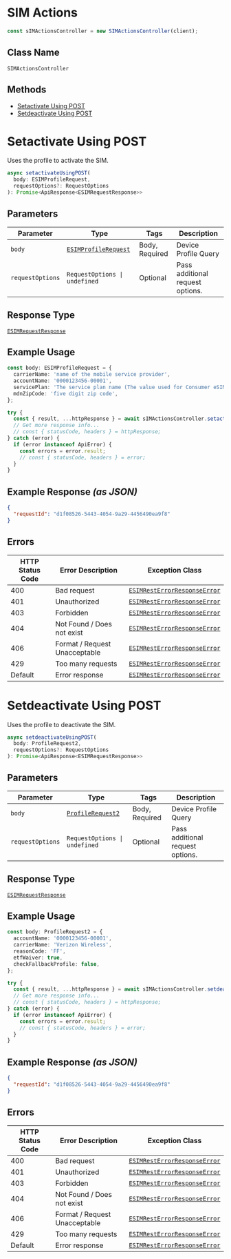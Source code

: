 # SIM Actions

```ts
const sIMActionsController = new SIMActionsController(client);
```

## Class Name

`SIMActionsController`

## Methods

* [Setactivate Using POST](../../doc/controllers/sim-actions.md#setactivate-using-post)
* [Setdeactivate Using POST](../../doc/controllers/sim-actions.md#setdeactivate-using-post)


# Setactivate Using POST

Uses the profile to activate the SIM.

```ts
async setactivateUsingPOST(
  body: ESIMProfileRequest,
  requestOptions?: RequestOptions
): Promise<ApiResponse<ESIMRequestResponse>>
```

## Parameters

| Parameter | Type | Tags | Description |
|  --- | --- | --- | --- |
| `body` | [`ESIMProfileRequest`](../../doc/models/esim-profile-request.md) | Body, Required | Device Profile Query |
| `requestOptions` | `RequestOptions \| undefined` | Optional | Pass additional request options. |

## Response Type

[`ESIMRequestResponse`](../../doc/models/esim-request-response.md)

## Example Usage

```ts
const body: ESIMProfileRequest = {
  carrierName: 'name of the mobile service provider',
  accountName: '0000123456-00001',
  servicePlan: 'The service plan name (The value used for Consumer eSIM for Enterprise will be HybridESim)',
  mdnZipCode: 'five digit zip code',
};

try {
  const { result, ...httpResponse } = await sIMActionsController.setactivateUsingPOST(body);
  // Get more response info...
  // const { statusCode, headers } = httpResponse;
} catch (error) {
  if (error instanceof ApiError) {
    const errors = error.result;
    // const { statusCode, headers } = error;
  }
}
```

## Example Response *(as JSON)*

```json
{
  "requestId": "d1f08526-5443-4054-9a29-4456490ea9f8"
}
```

## Errors

| HTTP Status Code | Error Description | Exception Class |
|  --- | --- | --- |
| 400 | Bad request | [`ESIMRestErrorResponseError`](../../doc/models/esim-rest-error-response-error.md) |
| 401 | Unauthorized | [`ESIMRestErrorResponseError`](../../doc/models/esim-rest-error-response-error.md) |
| 403 | Forbidden | [`ESIMRestErrorResponseError`](../../doc/models/esim-rest-error-response-error.md) |
| 404 | Not Found / Does not exist | [`ESIMRestErrorResponseError`](../../doc/models/esim-rest-error-response-error.md) |
| 406 | Format / Request Unacceptable | [`ESIMRestErrorResponseError`](../../doc/models/esim-rest-error-response-error.md) |
| 429 | Too many requests | [`ESIMRestErrorResponseError`](../../doc/models/esim-rest-error-response-error.md) |
| Default | Error response | [`ESIMRestErrorResponseError`](../../doc/models/esim-rest-error-response-error.md) |


# Setdeactivate Using POST

Uses the profile to deactivate the SIM.

```ts
async setdeactivateUsingPOST(
  body: ProfileRequest2,
  requestOptions?: RequestOptions
): Promise<ApiResponse<ESIMRequestResponse>>
```

## Parameters

| Parameter | Type | Tags | Description |
|  --- | --- | --- | --- |
| `body` | [`ProfileRequest2`](../../doc/models/profile-request-2.md) | Body, Required | Device Profile Query |
| `requestOptions` | `RequestOptions \| undefined` | Optional | Pass additional request options. |

## Response Type

[`ESIMRequestResponse`](../../doc/models/esim-request-response.md)

## Example Usage

```ts
const body: ProfileRequest2 = {
  accountName: '0000123456-00001',
  carrierName: 'Verizon Wireless',
  reasonCode: 'FF',
  etfWaiver: true,
  checkFallbackProfile: false,
};

try {
  const { result, ...httpResponse } = await sIMActionsController.setdeactivateUsingPOST(body);
  // Get more response info...
  // const { statusCode, headers } = httpResponse;
} catch (error) {
  if (error instanceof ApiError) {
    const errors = error.result;
    // const { statusCode, headers } = error;
  }
}
```

## Example Response *(as JSON)*

```json
{
  "requestId": "d1f08526-5443-4054-9a29-4456490ea9f8"
}
```

## Errors

| HTTP Status Code | Error Description | Exception Class |
|  --- | --- | --- |
| 400 | Bad request | [`ESIMRestErrorResponseError`](../../doc/models/esim-rest-error-response-error.md) |
| 401 | Unauthorized | [`ESIMRestErrorResponseError`](../../doc/models/esim-rest-error-response-error.md) |
| 403 | Forbidden | [`ESIMRestErrorResponseError`](../../doc/models/esim-rest-error-response-error.md) |
| 404 | Not Found / Does not exist | [`ESIMRestErrorResponseError`](../../doc/models/esim-rest-error-response-error.md) |
| 406 | Format / Request Unacceptable | [`ESIMRestErrorResponseError`](../../doc/models/esim-rest-error-response-error.md) |
| 429 | Too many requests | [`ESIMRestErrorResponseError`](../../doc/models/esim-rest-error-response-error.md) |
| Default | Error response | [`ESIMRestErrorResponseError`](../../doc/models/esim-rest-error-response-error.md) |

